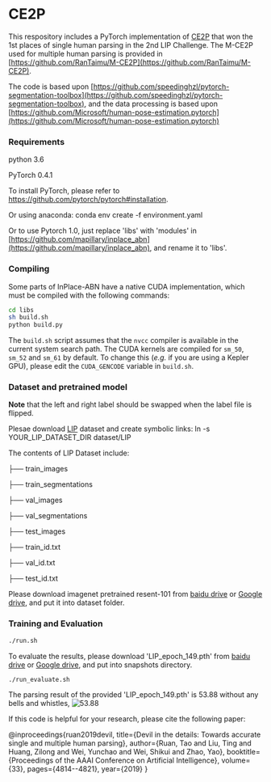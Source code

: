 # CE2P

This respository includes a PyTorch implementation of [CE2P](https://arxiv.org/abs/1809.05996) that won the 1st places of single human parsing in the 2nd LIP Challenge.  The M-CE2P used for multiple human parsing is provided in [https://github.com/RanTaimu/M-CE2P](https://github.com/RanTaimu/M-CE2P).  

The code is based upon [https://github.com/speedinghzl/pytorch-segmentation-toolbox](https://github.com/speedinghzl/pytorch-segmentation-toolbox), and the data processing is based upon [https://github.com/Microsoft/human-pose-estimation.pytorch](https://github.com/Microsoft/human-pose-estimation.pytorch)

### Requirements

python 3.6   

PyTorch 0.4.1  

To install PyTorch, please refer to https://github.com/pytorch/pytorch#installation.  


Or using anaconda:  conda env create -f environment.yaml  


Or to use Pytorch 1.0, just replace 'libs' with 'modules' in [https://github.com/mapillary/inplace_abn](https://github.com/mapillary/inplace_abn), and rename it to 'libs'. 

### Compiling

Some parts of InPlace-ABN have a native CUDA implementation, which must be compiled with the following commands:
```bash
cd libs
sh build.sh
python build.py
``` 
The `build.sh` script assumes that the `nvcc` compiler is available in the current system search path.
The CUDA kernels are compiled for `sm_50`, `sm_52` and `sm_61` by default.
To change this (_e.g._ if you are using a Kepler GPU), please edit the `CUDA_GENCODE` variable in `build.sh`.

### Dataset and pretrained model
**Note** that the left and right label should be swapped when the label file is flipped. 

Plesae download [LIP](http://sysu-hcp.net/lip/overview.php) dataset and create symbolic links:
ln -s YOUR_LIP_DATASET_DIR dataset/LIP 
  
The contents of LIP Dataset include: 

├── train_images   

├── train_segmentations  

├── val_images  

├── val_segmentations  

├── test_images   

├── train_id.txt  

├── val_id.txt  

├── test_id.txt  

 
Please download imagenet pretrained resent-101 from [baidu drive](https://pan.baidu.com/s/1NoxI_JetjSVa7uqgVSKdPw) or [Google drive](https://drive.google.com/open?id=1rzLU-wK6rEorCNJfwrmIu5hY2wRMyKTK), and put it into dataset folder.

### Training and Evaluation
```bash
./run.sh
```
To evaluate the results, please download 'LIP_epoch_149.pth' from [baidu drive](https://pan.baidu.com/s/1NoxI_JetjSVa7uqgVSKdPw) or [Google drive](https://drive.google.com/open?id=1rzLU-wK6rEorCNJfwrmIu5hY2wRMyKTK), and put into snapshots directory. 
```
./run_evaluate.sh
``` 
The parsing result of the provided 'LIP_epoch_149.pth' is 53.88 without any bells and whistles,
![53.88](result.png)

If this code is helpful for your research, please cite the following paper:

@inproceedings{ruan2019devil,
  title={Devil in the details: Towards accurate single and multiple human parsing},
  author={Ruan, Tao and Liu, Ting and Huang, Zilong and Wei, Yunchao and Wei, Shikui and Zhao, Yao},
  booktitle={Proceedings of the AAAI Conference on Artificial Intelligence},
  volume={33},
  pages={4814--4821},
  year={2019}
}
